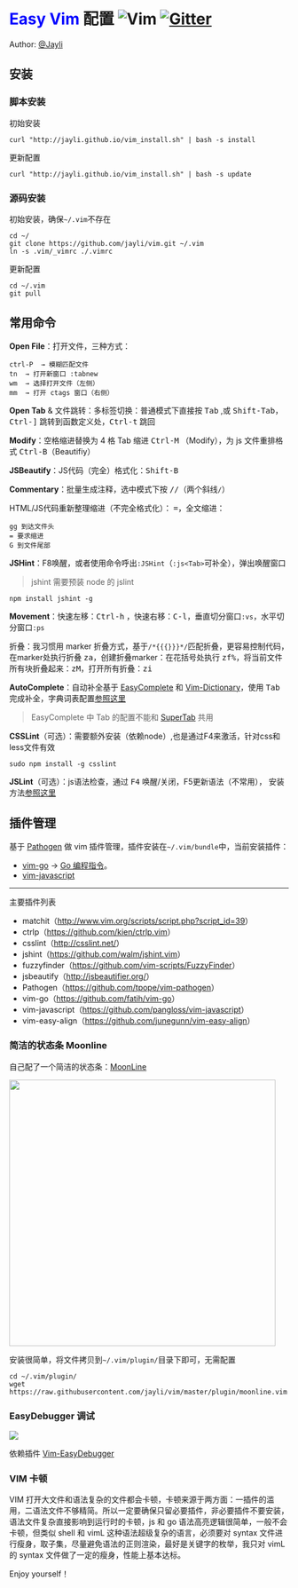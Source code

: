 # <font color=blue>Easy Vim</font> 配置  ![Vim](https://img.shields.io/badge/vim-awesome-brightgreen.svg) [![Gitter](https://img.shields.io/badge/gitter-join%20chat-yellowgreen.svg)](https://gitter.im/jayli/vim?utm_source=badge&utm_medium=badge&utm_campaign=pr-badge&utm_content=body_badge) 

Author: [@Jayli](http://jayli.github.io/)

## 安装

### 脚本安装

初始安装

	curl "http://jayli.github.io/vim_install.sh" | bash -s install

更新配置

	curl "http://jayli.github.io/vim_install.sh" | bash -s update 

### 源码安装

初始安装，确保`~/.vim`不存在

	cd ~/
	git clone https://github.com/jayli/vim.git ~/.vim
	ln -s .vim/_vimrc ./.vimrc

更新配置

	cd ~/.vim
	git pull

## 常用命令

**Open File**：打开文件，三种方式：

	ctrl-P	→ 模糊匹配文件
	tn	→ 打开新窗口 :tabnew
	wm	→ 选择打开文件（左侧）
	mm	→ 打开 ctags 窗口（右侧）

**Open Tab** & 文件跳转：多标签切换：普通模式下直接按 <kbd>Tab</kbd> ,或 <kbd>Shift-Tab</kbd>，<kbd>Ctrl-]</kbd> 跳转到函数定义处，<kbd>Ctrl-t</kbd> 跳回

**Modify**：空格缩进替换为 4 格 Tab 缩进 <kbd>Ctrl-M</kbd> （Modify），为 js 文件重排格式 <kbd>Ctrl-B</kbd>（Beautifiy）

**JSBeautify**：JS代码（完全）格式化：<kbd>Shift-B</kbd>

**Commentary**：批量生成注释，选中模式下按 <kbd>//</kbd>（两个斜线`/`）

HTML/JS代码重新整理缩进（不完全格式化）： <kbd>=</kbd>，全文缩进：

	gg 到达文件头
	= 要求缩进
	G 到文件尾部

**JSHint**：F8唤醒，或者使用命令呼出`:JSHint`（`:js<Tab>`可补全），弹出唤醒窗口

> jshint 需要预装 node 的 jslint

	npm install jshint -g

**Movement**：快速左移：<kbd>Ctrl-h</kbd> ，快速右移：<kbd>C-l</kbd>，垂直切分窗口`:vs`，水平切分窗口`:ps`

折叠：我习惯用 marker 折叠方式，基于`/*{{{}}}*/`匹配折叠，更容易控制代码，在marker处执行折叠 <kbd>za</kbd>，创建折叠marker：在花括号处执行 <kbd>zf%</kbd>，将当前文件所有块折叠起来：<kbd>zM</kbd>，打开所有折叠：<kbd>zi</kbd>

**AutoComplete**：自动补全基于 [EasyComplete](https://github.com/jayli/vim-easycomplete) 和 [Vim-Dictionary](https://github.com/jayli/vim-dictionary)，使用 <kbd>Tab</kbd> 完成补全，字典词表配置[参照这里](https://github.com/jayli/vim-dictionary)

> EasyComplete 中 Tab 的配置不能和 [SuperTab](https://github.com/ervandew/supertab) 共用

**CSSLint**（可选）：需要额外安装（依赖node）,也是通过F4来激活，针对css和less文件有效

	sudo npm install -g csslint

**JSLint**（可选）：js语法检查，通过 <kbd>F4</kbd> 唤醒/关闭，F5更新语法（不常用）， 安装方法[参照这里](http://bbs.piaoxian.net/thread-8047-1-1.html)

## 插件管理

基于 [Pathogen](https://github.com/tpope/vim-pathogen) 做 vim 插件管理，插件安装在`~/.vim/bundle`中，当前安装插件：

- [vim-go](https://github.com/fatih/vim-go) → [Go 编程指令](https://github.com/fatih/vim-go#features)。
- [vim-javascript](https://github.com/pangloss/vim-javascript)

------

主要插件列表

- matchit（<http://www.vim.org/scripts/script.php?script_id=39>）
- ctrlp（<https://github.com/kien/ctrlp.vim>）
- csslint（<http://csslint.net/>）
- jshint（<https://github.com/walm/jshint.vim>）
- fuzzyfinder（<https://github.com/vim-scripts/FuzzyFinder>）
- jsbeautify（<http://jsbeautifier.org/>）
- Pathogen（<https://github.com/tpope/vim-pathogen>）
- vim-go（<https://github.com/fatih/vim-go>）
- vim-javascript（<https://github.com/pangloss/vim-javascript>）
- vim-easy-align（<https://github.com/junegunn/vim-easy-align>）

### 简洁的状态条 Moonline

自己配了一个简洁的状态条：[MoonLine](https://raw.githubusercontent.com/jayli/vim/master/plugin/moonline.vim)

<img src="https://gw.alicdn.com/tfs/TB1NzkVb4TpK1RjSZFGXXcHqFXa-801-139.png" width=480>

安装很简单，将文件拷贝到`~/.vim/plugin/`目录下即可，无需配置

	cd ~/.vim/plugin/
	wget https://raw.githubusercontent.com/jayli/vim/master/plugin/moonline.vim

### EasyDebugger 调试

![](https://raw.githubusercontent.com/jayli/jayli.github.com/master/photo/assets/vim-easydebugger.gif?t=1)

依赖插件 [Vim-EasyDebugger](https://github.com/jayli/vim-easydebugger)

### VIM 卡顿

VIM 打开大文件和语法复杂的文件都会卡顿，卡顿来源于两方面：一插件的滥用，二语法文件不够精简。所以一定要确保只留必要插件，非必要插件不要安装，语法文件复杂直接影响到运行时的卡顿，js 和 go 语法高亮逻辑很简单，一般不会卡顿，但类似 shell 和 vimL 这种语法超级复杂的语言，必须要对 syntax 文件进行瘦身，取子集，尽量避免语法的正则渲染，最好是关键字的枚举，我只对 vimL 的 syntax 文件做了一定的瘦身，性能上基本达标。

Enjoy yourself！

